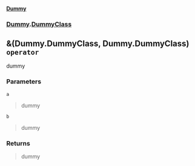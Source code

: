 #### [Dummy](./Dummy.md 'Dummy')
### [Dummy](./Dummy.md#Dummy 'Dummy').[DummyClass](./Dummy-DummyClass.md 'Dummy.DummyClass')
## &(Dummy.DummyClass, Dummy.DummyClass) `operator`
dummy
### Parameters

<a name='Dummy-DummyClass-op_BitwiseAnd(Dummy-DummyClass-_Dummy-DummyClass)-a'></a>
`a`
>dummy

<a name='Dummy-DummyClass-op_BitwiseAnd(Dummy-DummyClass-_Dummy-DummyClass)-b'></a>
`b`
>dummy
### Returns
>dummy

